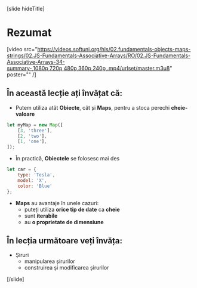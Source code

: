 [slide hideTitle]

# Rezumat

[video src="https://videos.softuni.org/hls/02.fundamentals-objects-maps-strings/02.JS-Fundamentals-Associative-Arrays/RO/02.JS-Fundamentals-Associative-Arrays-34-summary-,1080p,720p,480p,360p,240p,.mp4/urlset/master.m3u8" poster="" /]

## În această lecție ați învățat că:

- Putem utiliza atât **Obiecte**, cât și **Maps**, pentru a stoca perechi **cheie-valoare**
```js
let myMap = new Map([
    [3, 'three'],
    [2, 'two'],
    [1, 'one'],
]);
```
- În practică, **Obiectele** se folosesc mai des

```js
let car = {
    type: 'Tesla',
    model: 'X',
    color: 'Blue'
};
```
- **Maps** au avantaje în unele cazuri:
  - puteți utiliza **orice tip de date** ca **cheie**
  - sunt **iterabile**
  - au **o proprietate de dimensiune**

## În lecția următoare veți învăța:

- Șiruri
  - manipularea șirurilor
  - construirea și modificarea șirurilor

[/slide]
